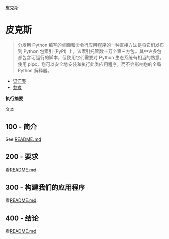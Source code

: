 皮克斯

# 皮克斯

> 分发用 Python 编写的桌面和命令行应用程序的一种直接方法是将它们发布到 Python 包索引 (PyPI) 上，该索引托管数十万个第三方包。其中许多包都包含可运行的脚本，但使用它们需要对 Python 生态系统有相当的熟悉。使用 pipx，您可以安全地安装和执行此类应用程序，而不会影响您的全局 Python 解释器。

-   [词汇表](./GLOSSARY.md)
-   [参考](./REFERENCES.md)

**执行摘要**

文本

## 100 - 简介

See [README.md](./100/README.md)

## 200 - 要求

看[README.md](./200/README.md)

## 300 - 构建我们的应用程序

看[README.md](./300/README.md)

## 400 - 结论

看[README.md](./400/README.md)
